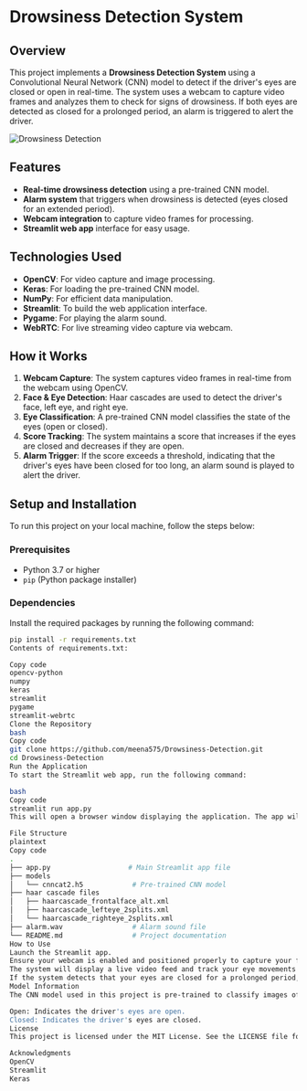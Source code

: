 # Drowsiness Detection System

## Overview

This project implements a **Drowsiness Detection System** using a Convolutional Neural Network (CNN) model to detect if the driver's eyes are closed or open in real-time. The system uses a webcam to capture video frames and analyzes them to check for signs of drowsiness. If both eyes are detected as closed for a prolonged period, an alarm is triggered to alert the driver.

![Drowsiness Detection](https://cdn.hashnode.com/res/hashnode/image/upload/v1668417910288/bFctgCHVj.jpg)

## Features

- **Real-time drowsiness detection** using a pre-trained CNN model.
- **Alarm system** that triggers when drowsiness is detected (eyes closed for an extended period).
- **Webcam integration** to capture video frames for processing.
- **Streamlit web app** interface for easy usage.
  
## Technologies Used

- **OpenCV**: For video capture and image processing.
- **Keras**: For loading the pre-trained CNN model.
- **NumPy**: For efficient data manipulation.
- **Streamlit**: To build the web application interface.
- **Pygame**: For playing the alarm sound.
- **WebRTC**: For live streaming video capture via webcam.

## How it Works

1. **Webcam Capture**: The system captures video frames in real-time from the webcam using OpenCV.
2. **Face & Eye Detection**: Haar cascades are used to detect the driver's face, left eye, and right eye.
3. **Eye Classification**: A pre-trained CNN model classifies the state of the eyes (open or closed).
4. **Score Tracking**: The system maintains a score that increases if the eyes are closed and decreases if they are open.
5. **Alarm Trigger**: If the score exceeds a threshold, indicating that the driver's eyes have been closed for too long, an alarm sound is played to alert the driver.

## Setup and Installation

To run this project on your local machine, follow the steps below:

### Prerequisites

- Python 3.7 or higher
- `pip` (Python package installer)
  
### Dependencies

Install the required packages by running the following command:

```bash
pip install -r requirements.txt
Contents of requirements.txt:

Copy code
opencv-python
numpy
keras
streamlit
pygame
streamlit-webrtc
Clone the Repository
bash
Copy code
git clone https://github.com/meena575/Drowsiness-Detection.git
cd Drowsiness-Detection
Run the Application
To start the Streamlit web app, run the following command:

bash
Copy code
streamlit run app.py
This will open a browser window displaying the application. The app will start capturing video from your webcam for drowsiness detection.

File Structure
plaintext
Copy code
.
├── app.py                   # Main Streamlit app file
├── models
│   └── cnncat2.h5            # Pre-trained CNN model
├── haar cascade files
│   ├── haarcascade_frontalface_alt.xml
│   ├── haarcascade_lefteye_2splits.xml
│   └── haarcascade_righteye_2splits.xml
├── alarm.wav                 # Alarm sound file
└── README.md                 # Project documentation
How to Use
Launch the Streamlit app.
Ensure your webcam is enabled and positioned properly to capture your face.
The system will display a live video feed and track your eye movements in real-time.
If the system detects that your eyes are closed for a prolonged period, it will trigger an audible alarm.
Model Information
The CNN model used in this project is pre-trained to classify images of eyes into two categories:

Open: Indicates the driver's eyes are open.
Closed: Indicates the driver's eyes are closed.
License
This project is licensed under the MIT License. See the LICENSE file for more details.

Acknowledgments
OpenCV
Streamlit
Keras
